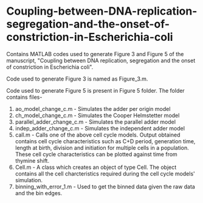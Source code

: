 # Coupling-between-DNA-replication-segregation-and-the-onset-of-constriction-in-Escherichia-coli
Contains MATLAB codes used to generate Figure 3 and Figure 5 of the manuscript, "Coupling between DNA replication, segregation and the onset of constriction in Escherichia coli".

Code used to generate Figure 3 is named as Figure_3.m.

Code used to generate Figure 5 is present in Figure 5 folder. The folder contains files-
1. ao_model_change_c.m - Simulates the adder per origin model
2. ch_model_change_c.m - Simulates the Cooper Helmstetter model
3. parallel_adder_change_c.m - Simulates the parallel adder model
4. indep_adder_change_c.m - Simulates the independent adder model
5. call.m - Calls one of the above cell cycle models. Output obtained contains cell cycle characteristics such as C+D period, generation time, length at birth, division and initiation for multiple cells in a population. These cell cycle characteristics can be plotted against time from thymine shift. 
6. Cell.m - A class which creates an object of type Cell. The object contains all the cell charcteristics required during the cell cycle models' simulation.  
7. binning_with_error_1.m - Used to get the binned data given the raw data and the bin edges.
